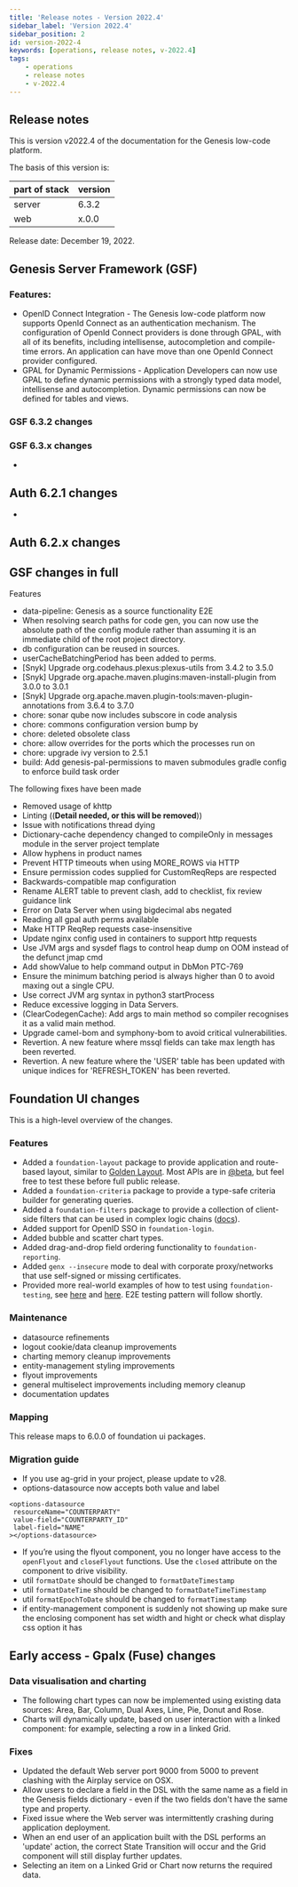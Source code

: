 ```yaml
---
title: 'Release notes - Version 2022.4'
sidebar_label: 'Version 2022.4'
sidebar_position: 2
id: version-2022-4
keywords: [operations, release notes, v-2022.4]
tags:
    - operations
    - release notes
    - v-2022.4
---
```


## Release notes
This is version v2022.4 of the documentation for the Genesis low-code platform.

The basis of this version is:

| part of stack | version | 
|---------------|---------|
| server        | 6.3.2   |  
| web           | x.0.0   |   

Release date: December 19, 2022. 

## Genesis Server Framework (GSF)

### Features:
* OpenID Connect Integration - The Genesis low-code platform now supports OpenId Connect as an authentication mechanism. The configuration of OpenId Connect providers is done through GPAL, with all of its benefits, including intellisense, autocompletion and compile-time errors. An application can have move than one OpenId Connect provider configured.
* GPAL for Dynamic Permissions - Application Developers can now use GPAL to define dynamic permissions with a strongly typed data model, intellisense and autocompletion. Dynamic permissions can now be defined for tables and views.


### GSF 6.3.2 changes


### GSF 6.3.x changes

- 

## Auth 6.2.1 changes
- 

## Auth 6.2.x changes



## GSF changes in full

Features
* data-pipeline: Genesis as a source functionality E2E 
* When resolving search paths for code gen, you can now use the absolute path of the config module rather than assuming it is an immediate child of the root project directory.
* db configuration can be reused in sources. 
* userCacheBatchingPeriod has been added to perms. 
* [Snyk] Upgrade org.codehaus.plexus:plexus-utils from 3.4.2 to 3.5.0 
* [Snyk] Upgrade org.apache.maven.plugins:maven-install-plugin from 3.0.0 to 3.0.1 
* [Snyk] Upgrade org.apache.maven.plugin-tools:maven-plugin-annotations from 3.6.4 to 3.7.0 
* chore: sonar qube now includes subscore in code analysis  
* chore: commons configuration version bump by 
* chore: deleted obsolete class 
* chore: allow overrides for the ports which the processes run on 
* chore: upgrade ivy version to 2.5.1
* build: Add genesis-pal-permissions to maven submodules gradle config to enforce build task order 

The following fixes have been made

* Removed usage of khttp 
* Linting ((**Detail needed, or this will be removed**))
* Issue with notifications thread dying  
* Dictionary-cache dependency changed to compileOnly in messages module in the server project template 
* Allow hyphens in product names 
* Prevent HTTP timeouts when using MORE_ROWS via HTTP 
* Ensure permission codes supplied for CustomReqReps are respected 
* Backwards-compatible map configuration 
* Rename ALERT table to prevent clash, add to checklist, fix review guidance link
* Error on Data Server when using bigdecimal abs negated 
* Reading all gpal auth perms available 
* Make HTTP ReqRep requests case-insensitive 
* Update nginx config used in containers to support http requests 
* Use JVM args and sysdef flags to control heap dump on OOM instead of the defunct jmap cmd 
* Add showValue to help command output in DbMon PTC-769
* Ensure the minimum batching period is always higher than 0 to avoid maxing out a single CPU. 
* Use correct JVM arg syntax in python3 startProcess  
* Reduce excessive logging in Data Servers.
* (ClearCodegenCache): Add args to main method so compiler recognises it as a valid main method.
* Upgrade camel-bom and symphony-bom to avoid critical vulnerabilities.
* Revertion. A new feature where mssql fields can take max length has been reverted.
* Revertion. A new feature where the 'USER' table has been updated with unique indices for 'REFRESH_TOKEN' has been reverted.

## Foundation UI changes
This is a high-level overview of the changes.

### Features
* Added a `foundation-layout` package to provide application and route-based layout, similar to [Golden Layout](https://golden-layout.com/). Most APIs are in [@beta](https://api-extractor.com/pages/tsdoc/tag_beta/), but feel free to test these before full public release.
* Added a `foundation-criteria` package to provide a type-safe criteria builder for generating queries.
* Added a `foundation-filters` package to provide a collection of client-side filters that can be used in complex logic chains ([docs](../../../web/filters/foundation-filters/)).
* Added support for OpenID SSO in `foundation-login`.
* Added bubble and scatter chart types.
* Added drag-and-drop field ordering functionality to `foundation-reporting`.
* Added `genx --insecure` mode to deal with corporate proxy/networks that use self-signed or missing certificates.
* Provided more real-world examples of how to test using `foundation-testing`, see [here](https://github.com/genesislcap/foundation-ui/tree/v2022.4/packages/foundation/foundation-filters/src) and [here](https://github.com/genesislcap/foundation-ui/tree/v2022.4/packages/foundation/foundation-criteria/src). E2E testing pattern will follow shortly.

### Maintenance
* datasource refinements
* logout cookie/data cleanup improvements
* charting memory cleanup improvements
* entity-management styling improvements
* flyout improvements
* general multiselect improvements including memory cleanup
* documentation updates

### Mapping
This release maps to 6.0.0 of foundation ui packages.

### Migration guide
* If you use ag-grid in your project, please update to v28.
* options-datasource now accepts both value and label 
 ```
<options-datasource
  resourceName="COUNTERPARTY"
  value-field="COUNTERPARTY_ID"
  label-field="NAME"
></options-datasource>
```
*  If you’re using the flyout component, you no longer have access to the `openFlyout` and `closeFlyout` functions. Use the `closed` attribute on the component to drive visibility. 
* util `formatDate` should be changed to `formatDateTimestamp`
* util `formatDateTime` should be changed to `formatDateTimeTimestamp`
* util `formatEpochToDate` should be changed to `formatTimestamp`
* if entity-management component is suddenly not showing up make sure the enclosing component has set width and hight or check what display css option it has



## Early access - Gpalx (Fuse) changes

### Data visualisation and charting
  - The following chart types can now be implemented using existing data sources: Area, Bar, Column, Dual Axes, Line, Pie, Donut and Rose.
  - Charts will dynamically update, based on user interaction with a linked component: for example, selecting a row in a linked Grid.

### Fixes
* Updated the default Web server port 9000 from 5000 to prevent clashing with the Airplay service on OSX.
* Allow users to declare a field in the DSL with the same name as a field in the Genesis fields dictionary - even if the two fields don't have the same type and property. 
* Fixed issue where the Web server was intermittently crashing during application deployment.
* When an end user of an application built with the DSL performs an 'update' action, the correct State Transition will occur and the Grid component will still display further updates.
* Selecting an item on a Linked Grid or Chart now returns the required data.
